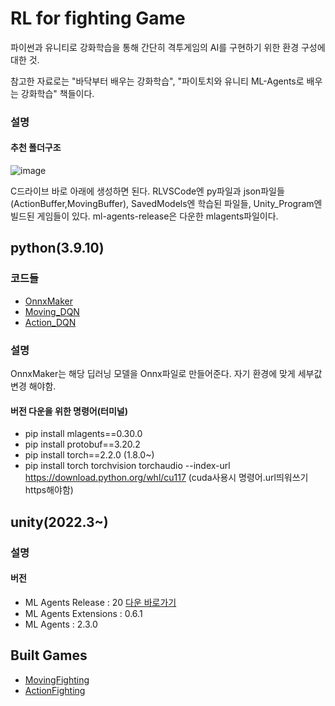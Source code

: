 # RL for fighting Game
파이썬과 유니티로 강화학습을 통해 간단히 격투게임의 AI를 구현하기 위한 환경 구성에 대한 것.

참고한 자료로는 "바닥부터 배우는 강화학습", "파이토치와 유니티 ML-Agents로 배우는 강화학습" 책들이다.

### 설명

#### 추천 폴더구조

![image](https://github.com/seje06/Trio/assets/124812852/8e3854e6-db29-4e32-84c9-b5036d1d5172)

C드라이브 바로 아래에 생성하면 된다.
RLVSCode엔 py파일과 json파일들(ActionBuffer,MovingBuffer), SavedModels엔 학습된 파일들, Unity_Program엔 빌드된 게임들이 있다.
ml-agents-release은 다운한 mlagents파일이다.

          
## python(3.9.10)

### 코드들

- [OnnxMaker](OnnxMaker.py)
- [Moving_DQN](MovingFighting_DQN.py)
- [Action_DQN](ActionFighting_DQN.py)

### 설명

OnnxMaker는 해당 딥러닝 모델을 Onnx파일로 만들어준다. 자기 환경에 맞게 세부값 변경 해야함.

#### 버전 다운을 위한 명령어(터미널)
- pip install mlagents==0.30.0
- pip install protobuf==3.20.2
- pip install torch==2.2.0 (1.8.0~)
- pip install torch torchvision torchaudio --index-url https://download.python.org/whl/cu117 (cuda사용시 명령어.url띄워쓰기https해야함)

## unity(2022.3~)

### 설명

#### 버전

- ML Agents Release : 20 [다운 바로가기](https://github.com/Unity-Technologies/ml-agents/releases/tag/release_20)
- ML Agents Extensions : 0.6.1
- ML Agents : 2.3.0

## Built Games

- [MovingFighting](../game/MovingFighting.zip)
- [ActionFighting](../game/ActionFighting.zip)


